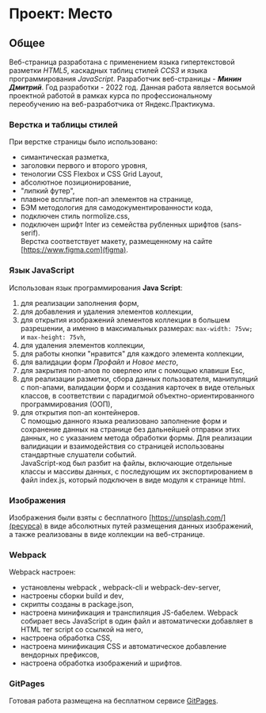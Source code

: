 # Проект: Место

## Общее

Веб-страница разработана с применением языка гипертекстовой разметки *HTML5*, каскадных таблиц
стилей *CCS3* и языка программирования *JavaScript*. Разработчик веб-страницы - ***Минин Дмитрий***. Год разработки - 2022 год. Данная работа является восьмой проектной работой в рамках курса по профессиональному переобучению на веб-разработчика от Яндекс.Практикума.

### Верстка и таблицы стилей

При верстке страницы было использовано: 
* симантическая разметка, 
* заголовки первого и второго уровня,
* тенологии CSS Flexbox и CSS Grid Layout,
* абсолютное позиционирование,
* "липкий футер",
* плавное всплытие поп-ап элементов на странице,
* БЭМ методология для самодокументированности кода,
* подключен стиль normolize.css,
* подключен шрифт Inter из семейства рубленных шрифтов (sans-serif).  
Верстка соответствует макету, размещенному на сайте [https://www.figma.com](figma).

### Язык JavaScript

Использован язык программирования **Java Script**:
1. для реализации заполнения форм,
2. для добавления и удаления элементов коллекции,
3. для открытия изображений элементов коллекции в большем разрешении, а именно в максимальных размерах: `max-width: 75vw;`  и `max-height: 75vh`,
4. для удаления элементов коллекции,
5. для работы кнопки "нравится" для каждого элемента коллекции,
6. для валидации форм *Профайл* и *Новое место*,
7. для закрытия поп-апов по оверлею или с помощью клавиши Esc,
8. для реализации разметки, сбора данных пользователя, манипуляций с поп-апами, валидации форм и создания карточек в виде отельных классов, в соответствии с парадигмой объектно-ориентированного программирования (ООП),
9. для открытия поп-ап контейнеров.  
С помощью данного языка реализовано заполнение форм и сохранение данных на странице без дальнейшей отправки этих данных, но с указанием метода обработки формы. Для реализации валидиации и взаимодействия со страницей использованы стандартные слушатели событий.  
JavaScript-код был разбит на файлы, включающие отдельные классы и массивы данных, с последующим их экспортированием в файл index.js, который подключен в виде модуля к странице html.

### Изображения

Изображения были взяты с бесплатного [https://unsplash.com/](ресурса) в виде абсолютных путей размещения данных изображений, а также реализованы в виде коллекции на веб-странице.

### Webpack

Webpack настроен: 
* установлены webpack , webpack-cli и webpack-dev-server,
* настроены сборки build и dev,
* скрипты созданы в package.json,
* настроена минификация и транспиляция JS-бабелем. Webpack собирает весь JavaScript в один файл и
автоматически добавляет в HTML тег script со ссылкой на него,
* настроена обработка CSS,
* настроена минификация CSS и автоматическое добавление вендорных префиксов,
* настроена обработка изображений и шрифтов.

### GitPages

Готовая работа размещена на бесплатном сервисе [GitPages](https://minindmitriy.github.io/mesto/).